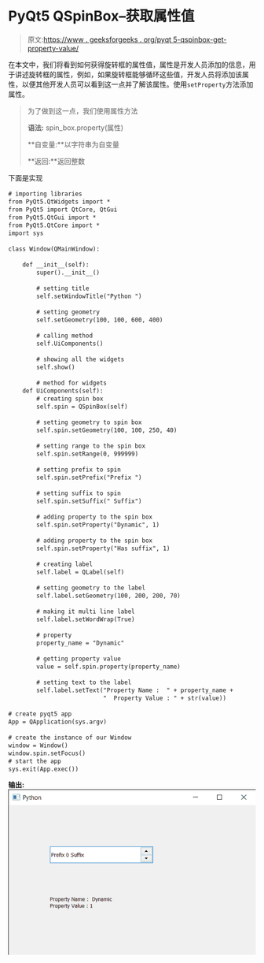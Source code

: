 # PyQt5 QSpinBox–获取属性值

> 原文:[https://www . geeksforgeeks . org/pyqt 5-qspinbox-get-property-value/](https://www.geeksforgeeks.org/pyqt5-qspinbox-getting-property-value/)

在本文中，我们将看到如何获得旋转框的属性值，属性是开发人员添加的信息，用于讲述旋转框的属性，例如，如果旋转框能够循环这些值，开发人员将添加该属性，以便其他开发人员可以看到这一点并了解该属性。使用`setProperty`方法添加属性。

> 为了做到这一点，我们使用属性方法
> 
> **语法:** spin_box.property(属性)
> 
> **自变量:**以字符串为自变量
> 
> **返回:**返回整数

下面是实现

```
# importing libraries
from PyQt5.QtWidgets import * 
from PyQt5 import QtCore, QtGui
from PyQt5.QtGui import * 
from PyQt5.QtCore import * 
import sys

class Window(QMainWindow):

    def __init__(self):
        super().__init__()

        # setting title
        self.setWindowTitle("Python ")

        # setting geometry
        self.setGeometry(100, 100, 600, 400)

        # calling method
        self.UiComponents()

        # showing all the widgets
        self.show()

        # method for widgets
    def UiComponents(self):
        # creating spin box
        self.spin = QSpinBox(self)

        # setting geometry to spin box
        self.spin.setGeometry(100, 100, 250, 40)

        # setting range to the spin box
        self.spin.setRange(0, 999999)

        # setting prefix to spin
        self.spin.setPrefix("Prefix ")

        # setting suffix to spin
        self.spin.setSuffix(" Suffix")

        # adding property to the spin box
        self.spin.setProperty("Dynamic", 1)

        # adding property to the spin box
        self.spin.setProperty("Has suffix", 1)

        # creating label
        self.label = QLabel(self)

        # setting geometry to the label
        self.label.setGeometry(100, 200, 200, 70)

        # making it multi line label
        self.label.setWordWrap(True)

        # property
        property_name = "Dynamic"

        # getting property value
        value = self.spin.property(property_name)

        # setting text to the label
        self.label.setText("Property Name :  " + property_name +
                           "  Property Value : " + str(value))

# create pyqt5 app
App = QApplication(sys.argv)

# create the instance of our Window
window = Window()
window.spin.setFocus()
# start the app
sys.exit(App.exec())
```

**输出:**
![](img/51f5fbb934264d1239ea369656bf0ef1.png)